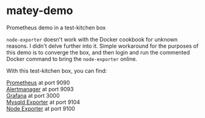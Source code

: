 # matey-demo

Prometheus demo in a test-kitchen box

`node-exporter` doesn't work with the Docker cookbook for unknown reasons. I didn't delve further into it. Simple workaround for the purposes of this demo is to converge the box, and then login and run the commented Docker command to bring the `node-exporter` online.

With this test-kitchen box, you can find:

[Prometheus](http://192.168.33.33:9090) at port 9090  
[Alertmanager](http://192.168.33.33:9093) at port 9093  
[Grafana](http://192.168.33.33:3000) at port 3000  
[Mysqld Exporter](http://192.168.33.33:9104/metrics) at port 9104  
[Node Exporter](http://192.168.33.33:9100/metrics) at port 9100  

